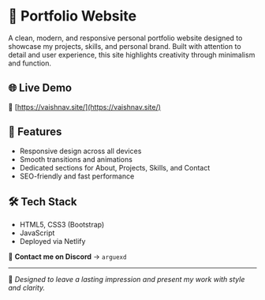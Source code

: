 # 💼 Portfolio Website

A clean, modern, and responsive personal portfolio website designed to showcase my projects, skills, and personal brand. Built with attention to detail and user experience, this site highlights creativity through minimalism and function.

## 🌐 Live Demo

🔗 [https://vaishnav.site/](https://vaishnav.site/)

## 🚀 Features

- Responsive design across all devices
- Smooth transitions and animations
- Dedicated sections for About, Projects, Skills, and Contact
- SEO-friendly and fast performance

## 🛠️ Tech Stack

- HTML5, CSS3 (Bootstrap)
- JavaScript 
- Deployed via Netlify


📩 **Contact me on Discord** → `arguexd`

---

🧠 *Designed to leave a lasting impression and present my work with style and clarity.*
